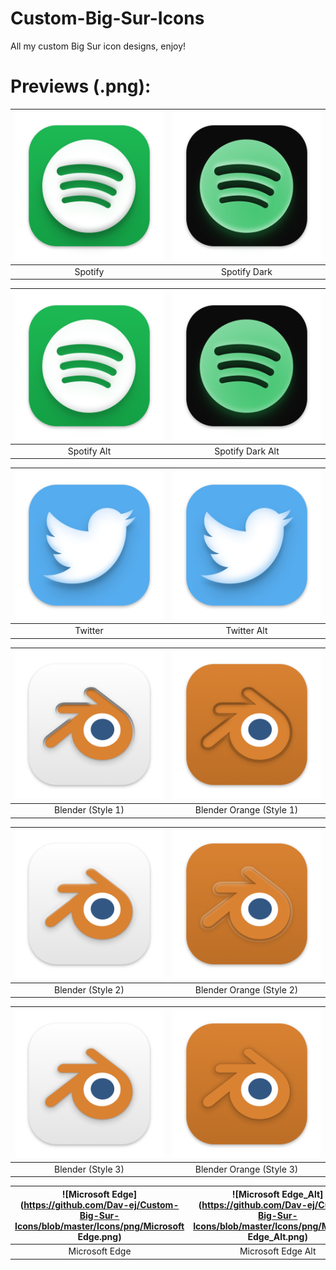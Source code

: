 # Custom-Big-Sur-Icons
All my custom Big Sur icon designs, enjoy!

# Previews (.png):
| ![Spotify](https://github.com/Dav-ej/Custom-Big-Sur-Icons/blob/master/Icons/png/Spotify.png) | ![Spotify_Dark](https://github.com/Dav-ej/Custom-Big-Sur-Icons/blob/master/Icons/png/Spotify_Dark.png) |
| :---: | :---: |
| Spotify | Spotify Dark |

| ![Spotify_Alt](https://github.com/Dav-ej/Custom-Big-Sur-Icons/blob/master/Icons/png/Spotify_Alt.png) | ![Spotify_Dark_Alt](https://github.com/Dav-ej/Custom-Big-Sur-Icons/blob/master/Icons/png/Spotify_Dark_Alt.png) |
| :---: | :---: |
| Spotify Alt | Spotify Dark Alt |

| ![Twitter](https://github.com/Dav-ej/Custom-Big-Sur-Icons/blob/master/Icons/png/Twitter.png) | ![Twitter_Alt](https://github.com/Dav-ej/Custom-Big-Sur-Icons/blob/master/Icons/png/Twitter_Alt.png) |
| :---: | :---: |
| Twitter | Twitter Alt |

| ![Blender_1](https://github.com/Dav-ej/Custom-Big-Sur-Icons/blob/master/Icons/png/Blender_1.png) | ![Blender_Orange_1](https://github.com/Dav-ej/Custom-Big-Sur-Icons/blob/master/Icons/png/Blender_Orange_1.png) |
| :---: | :---: |
| Blender (Style 1) | Blender Orange (Style 1) |

| ![Blender_2](https://github.com/Dav-ej/Custom-Big-Sur-Icons/blob/master/Icons/png/Blender_2.png) | ![Blender_Orange_2](https://github.com/Dav-ej/Custom-Big-Sur-Icons/blob/master/Icons/png/Blender_Orange_2.png) |
| :---: | :---: |
| Blender (Style 2) | Blender Orange (Style 2) |

| ![Blender_3](https://github.com/Dav-ej/Custom-Big-Sur-Icons/blob/master/Icons/png/Blender_3.png) | ![Blender_Orange_3](https://github.com/Dav-ej/Custom-Big-Sur-Icons/blob/master/Icons/png/Blender_Orange_3.png) |
| :---: | :---: |
| Blender (Style 3) | Blender Orange (Style 3) |

| ![Microsoft Edge](https://github.com/Dav-ej/Custom-Big-Sur-Icons/blob/master/Icons/png/Microsoft Edge.png) | ![Microsoft Edge_Alt](https://github.com/Dav-ej/Custom-Big-Sur-Icons/blob/master/Icons/png/Microsoft Edge_Alt.png) |
| :---: | :---: |
| Microsoft Edge | Microsoft Edge Alt |

